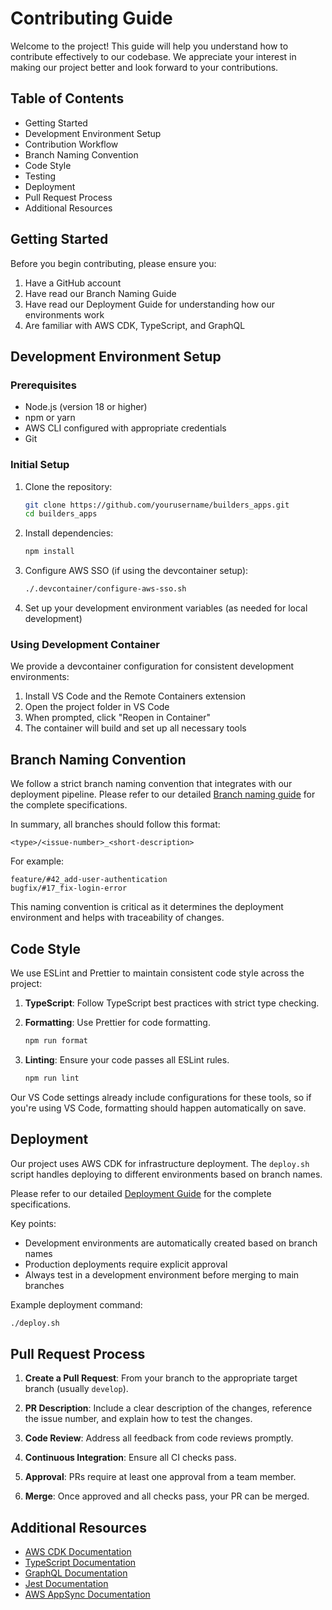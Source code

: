 # Contributing Guide

Welcome to the project! This guide will help you understand how to contribute effectively to our codebase. We appreciate your interest in making our project better and look forward to your contributions.

## Table of Contents

- Getting Started
- Development Environment Setup
- Contribution Workflow
- Branch Naming Convention
- Code Style
- Testing
- Deployment
- Pull Request Process
- Additional Resources

## Getting Started

Before you begin contributing, please ensure you:

1. Have a GitHub account
2. Have read our Branch Naming Guide
3. Have read our Deployment Guide for understanding how our environments work
4. Are familiar with AWS CDK, TypeScript, and GraphQL

## Development Environment Setup

### Prerequisites

- Node.js (version 18 or higher)
- npm or yarn
- AWS CLI configured with appropriate credentials
- Git

### Initial Setup

1. Clone the repository:

   ```bash
   git clone https://github.com/yourusername/builders_apps.git
   cd builders_apps
   ```

2. Install dependencies:

   ```bash
   npm install
   ```

3. Configure AWS SSO (if using the devcontainer setup):

   ```bash
   ./.devcontainer/configure-aws-sso.sh
   ```

4. Set up your development environment variables (as needed for local development)

### Using Development Container

We provide a devcontainer configuration for consistent development environments:

1. Install VS Code and the Remote Containers extension
2. Open the project folder in VS Code
3. When prompted, click "Reopen in Container"
4. The container will build and set up all necessary tools

## Branch Naming Convention

We follow a strict branch naming convention that integrates with our deployment pipeline. Please refer to our detailed [Branch naming guide](docs/branch-naming-guide.md) for the complete specifications.

In summary, all branches should follow this format:

```
<type>/<issue-number>_<short-description>
```

For example:

```
feature/#42_add-user-authentication
bugfix/#17_fix-login-error
```

This naming convention is critical as it determines the deployment environment and helps with traceability of changes.

## Code Style

We use ESLint and Prettier to maintain consistent code style across the project:

1. **TypeScript**: Follow TypeScript best practices with strict type checking.
2. **Formatting**: Use Prettier for code formatting.

   ```bash
   npm run format
   ```

3. **Linting**: Ensure your code passes all ESLint rules.

   ```bash
   npm run lint
   ```

Our VS Code settings already include configurations for these tools, so if you're using VS Code, formatting should happen automatically on save.

## Deployment

Our project uses AWS CDK for infrastructure deployment. The `deploy.sh` script handles deploying to different environments based on branch names.

Please refer to our detailed [Deployment Guide](docs/deployment-guide.md) for the complete specifications.

Key points:

- Development environments are automatically created based on branch names
- Production deployments require explicit approval
- Always test in a development environment before merging to main branches

Example deployment command:

```bash
./deploy.sh
```

## Pull Request Process

1. **Create a Pull Request**: From your branch to the appropriate target branch (usually `develop`).

2. **PR Description**: Include a clear description of the changes, reference the issue number, and explain how to test the changes.

3. **Code Review**: Address all feedback from code reviews promptly.

4. **Continuous Integration**: Ensure all CI checks pass.

5. **Approval**: PRs require at least one approval from a team member.

6. **Merge**: Once approved and all checks pass, your PR can be merged.

## Additional Resources

- [AWS CDK Documentation](https://docs.aws.amazon.com/cdk/latest/guide/home.html)
- [TypeScript Documentation](https://www.typescriptlang.org/docs/)
- [GraphQL Documentation](https://graphql.org/learn/)
- [Jest Documentation](https://jestjs.io/docs/getting-started)
- [AWS AppSync Documentation](https://docs.aws.amazon.com/appsync/latest/devguide/welcome.html)
